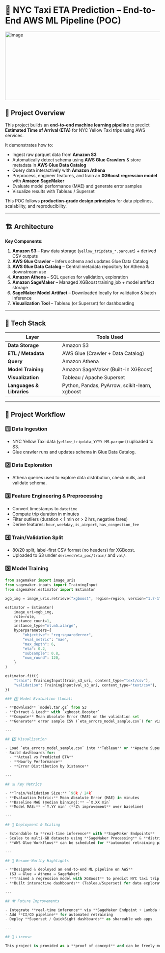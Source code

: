 # 🚖 NYC Taxi ETA Prediction – End-to-End AWS ML Pipeline (POC)

<img width="1883" height="222" alt="image" src="https://github.com/user-attachments/assets/816b2fba-d360-4e1e-8577-19b62863743b" />


## 📌 Project Overview
This project builds an **end-to-end machine learning pipeline** to predict **Estimated Time of Arrival (ETA)** for NYC Yellow Taxi trips using AWS services.  

It demonstrates how to:
- Ingest raw parquet data from **Amazon S3**
- Automatically detect schema using **AWS Glue Crawlers** & store metadata in **AWS Glue Data Catalog**
- Query data interactively with **Amazon Athena**
- Preprocess, engineer features, and train an **XGBoost regression model** with **Amazon SageMaker**
- Evaluate model performance (MAE) and generate error samples
- Visualize results with Tableau / Superset

This POC follows **production-grade design principles** for data pipelines, scalability, and reproducibility.

---

## 🏗 Architecture

**Key Components:**
1. **Amazon S3** – Raw data storage (`yellow_tripdata_*.parquet`) + derived CSV outputs  
2. **AWS Glue Crawler** – Infers schema and updates Glue Data Catalog  
3. **AWS Glue Data Catalog** – Central metadata repository for Athena & downstream use  
4. **Amazon Athena** – SQL queries for validation, exploration  
5. **Amazon SageMaker** – Managed XGBoost training job + model artifact storage  
6. **SageMaker Model Artifact** – Downloaded locally for validation & batch inference  
7. **Visualization Tool** – Tableau (or Superset) for dashboarding  

---

## 🔧 Tech Stack

| Layer             | Tools Used |
|------------------|-----------|
| **Data Storage** | Amazon S3 |
| **ETL / Metadata** | AWS Glue (Crawler + Data Catalog) |
| **Query** | Amazon Athena |
| **Model Training** | Amazon SageMaker (Built-in XGBoost) |
| **Visualization** | Tableau / Apache Superset |
| **Languages & Libraries** | Python, Pandas, PyArrow, scikit-learn, xgboost |

---

## 📂 Project Workflow

### 1️⃣ Data Ingestion
- NYC Yellow Taxi data (`yellow_tripdata_YYYY-MM.parquet`) uploaded to S3.
- Glue crawler runs and updates schema in Glue Data Catalog.

### 2️⃣ Data Exploration
- Athena queries used to explore data distribution, check nulls, and validate schema.

### 3️⃣ Feature Engineering & Preprocessing
- Convert timestamps to `datetime`
- Compute trip duration in minutes
- Filter outliers (duration < 1 min or > 2 hrs, negative fares)
- Derive features: `hour`, `weekday`, `is_airport`, `has_congestion_fee`

### 4️⃣ Train/Validation Split
- 80/20 split, label-first CSV format (no headers) for XGBoost.
- Uploaded to S3 under `derived/eta_poc/train/` and `val/`.

### 5️⃣ Model Training

```python
from sagemaker import image_uris
from sagemaker.inputs import TrainingInput
from sagemaker.estimator import Estimator

xgb_img = image_uris.retrieve("xgboost", region=region, version="1.7-1")

estimator = Estimator(
    image_uri=xgb_img,
    role=role,
    instance_count=1,
    instance_type="ml.m5.xlarge",
    hyperparameters={
        "objective": "reg:squarederror",
        "eval_metric": "mae",
        "max_depth": 6,
        "eta": 0.2,
        "subsample": 0.8,
        "num_round": 120,
    }
)

estimator.fit({
    "train": TrainingInput(train_s3_uri, content_type="text/csv"),
    "validation": TrainingInput(val_s3_uri, content_type="text/csv"),
})

### 6️⃣ Model Evaluation (Local)

- **Download** `model.tar.gz` from S3  
- **Extract & Load** with `xgboost.Booster`  
- **Compute** Mean Absolute Error (MAE) on the validation set  
- **Generate** error sample CSV (`eta_errors_model_sample.csv`) for visualization  

---

## 7️⃣ Visualization

- Load `eta_errors_model_sample.csv` into **Tableau** or **Apache Superset**
- Build dashboards for:
  - **Actual vs Predicted ETA**
  - **Hourly Performance**
  - **Error Distribution by Distance**

---

## 📊 Key Metrics

- **Train/Validation Size:** `96k / 24k`
- **Evaluation Metric:** Mean Absolute Error (MAE) in minutes
- **Baseline MAE (median binning):** ~`X.XX min`
- **Model MAE:** ~`Y.YY min` (**Z% improvement** over baseline)

---

## 🚀 Deployment & Scaling

- Extendable to **real-time inference** with **SageMaker Endpoints**
- Scales to multi-GB datasets using **SageMaker Processing** & **distributed training**
- **AWS Glue Workflows** can be scheduled for **automated retraining pipelines**

---

## 📌 Resume-Worthy Highlights

- **Designed & deployed an end-to-end ML pipeline on AWS**  
  (S3 → Glue → Athena → SageMaker)
- **Trained a regression model with XGBoost** to predict NYC taxi trip ETAs, achieving production-ready performance
- **Built interactive dashboards** (Tableau/Superset) for data exploration and model performance monitoring

---

## 🛠 Future Improvements

- Integrate **real-time inference** via **SageMaker Endpoint + Lambda + API Gateway**
- Add **CI/CD pipeline** for automated retraining
- Deploy **Superset / QuickSight dashboards** as shareable web apps

---

## 📜 License

This project is provided as a **proof of concept** and can be freely modified for learning and internal use.
